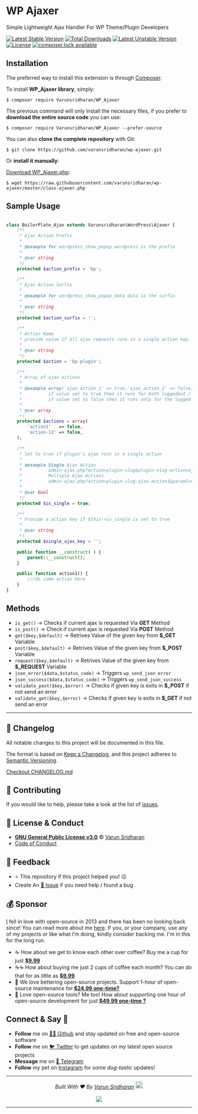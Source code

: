 # WP Ajaxer
Simple Lightweight Ajax Handler For WP Theme/Plugin Developers

[![Latest Stable Version](https://poser.pugx.org/varunsridharan/wp-ajaxer/version)](https://packagist.org/packages/varunsridharan/wp-ajaxer)
[![Total Downloads](https://poser.pugx.org/varunsridharan/wp-ajaxer/downloads)](https://packagist.org/packages/varunsridharan/wp-ajaxer)
[![Latest Unstable Version](https://poser.pugx.org/varunsridharan/wp-ajaxer/v/unstable)](//packagist.org/packages/varunsridharan/wp-ajaxer)
[![License](https://poser.pugx.org/varunsridharan/wp-ajaxer/license)](https://packagist.org/packages/varunsridharan/wp-ajaxer)
[![composer.lock available](https://poser.pugx.org/varunsridharan/wp-ajaxer/composerlock)](https://packagist.org/packages/varunsridharan/wp-ajaxer)



## Installation
The preferred way to install this extension is through [Composer](http://getcomposer.org/download/).

To install **WP_Ajaxer library**, simply:

    $ composer require Varunsridharan/WP_Ajaxer

The previous command will only install the necessary files, if you prefer to **download the entire source code** you can use:

    $ composer require Varunsridharan/WP_Ajaxer --prefer-source

You can also **clone the complete repository** with Git:

    $ git clone https://github.com/varunsridharan/wp-ajaxer.git

Or **install it manually**:

[Download WP_Ajaxer.php](https://raw.githubusercontent.com/varunsridharan/wp-ajaxer/master/class-ajaxer.php):

    $ wget https://raw.githubusercontent.com/varunsridharan/wp-ajaxer/master/class-ajaxer.php



## Sample Usage
```php

class BoilerPlate_Ajax extends Varunsridharan\WordPress\Ajaxer {
	/**
	 * Ajax Action Prefix
	 *
	 * @example for wordpress_show_popup wordpress is the prefix
	 *
	 * @var string
	 */
	protected $action_prefix = 'bp';

	/**
	 * Ajax Action Surfix
	 *
	 * @example for wordpress_show_popup_data data is the surfix
	 *
	 * @var string
	 */
	protected $action_surfix = '';

	/**
	 * Action Name
	 * provide value if all ajax requests runs in a single action key.
	 *
	 * @var string
	 */
	protected $action = 'bp-plugin';

	/**
	 * Array of ajax actions
	 *
	 * @example array('ajax_action_1' => true,'ajax_action_2' => false)
	 *          if value set to true then it runs for both loggedout / logged in users
	 *          if value set to false then it runs only for the logged in user
	 *
	 * @var array
	 */
	protected $actions = array(
		'action1'   => false,
		'action-12' => false,
	);

	/**
	 * Set to true if plugin's ajax runs in a single action
	 *
	 * @example Single Ajax Action
	 *          admin-ajax.php?action=plugin-slug&plugin-slug-action=ajax-action&param1=value1&param2=value=2
	 *          Multiple Ajax Actions
	 *          admin-ajax.php?action=plugin-slug-ajax-action1&param1=value1=param2=value2
	 *
	 * @var bool
	 */
	protected $is_single = true;

	/**
	 * Provide a action key if $this->is_single is set to true
	 *
	 * @var string
	 */
	protected $single_ajax_key = '';

	public function __construct( ) {
		parent::__construct();
	}

	public function action1() {
		///do some action here
	}
}
```


## Methods
* `is_get()` -> Checks if current ajax is requested Via **GET** Method
* `is_post()` -> Check if current ajax is requested Via **POST** Method
* `get($key,$default)` -> Retrives Value of the given key from **$_GET** Variable 
* `post($key,$default)` -> Retrives Value of the given key from **$_POST** Variable 
* `request($key,$default)` -> Retrives Value of the given key from **$_REQUEST** Variable 
* `json_error($data,$status_code)` -> Triggers `wp_send_json_error`
* `json_success($data,$status_code)` -> Triggers `wp_send_json_success`
* `validate_post($key,$error)` -> Checks if given key is exits in **$_POST** if not send an error
* `validate_get($key,$error)` -> Checks if given key is exits in **$_GET** if not send an error

---

<!-- START common-footer.mustache  -->
## 📝 Changelog
All notable changes to this project will be documented in this file.

The format is based on [Keep a Changelog](https://keepachangelog.com/en/1.0.0/),
and this project adheres to [Semantic Versioning](https://semver.org/spec/v2.0.0.html).

[Checkout CHANGELOG.md](https://github.com/varunsridharan/wp-ajaxer/blob/main/CHANGELOG.md)


## 🤝 Contributing
If you would like to help, please take a look at the list of [issues](https://github.com/varunsridharan/wp-ajaxer/issues/).


## 📜  License & Conduct
- [**GNU General Public License v3.0**](https://github.com/varunsridharan/wp-ajaxer/blob/main/LICENSE) © [Varun Sridharan](website)
- [Code of Conduct](https://github.com/varunsridharan/.github/blob/main/CODE_OF_CONDUCT.md)


## 📣 Feedback
- ⭐ This repository if this project helped you! :wink:
- Create An [🔧 Issue](https://github.com/varunsridharan/wp-ajaxer/issues/) if you need help / found a bug


## 💰 Sponsor
[I][twitter] fell in love with open-source in 2013 and there has been no looking back since! You can read more about me [here][website].
If you, or your company, use any of my projects or like what I’m doing, kindly consider backing me. I'm in this for the long run.

- ☕ How about we get to know each other over coffee? Buy me a cup for just [**$9.99**][buymeacoffee]
- ☕️☕️ How about buying me just 2 cups of coffee each month? You can do that for as little as [**$9.99**][buymeacoffee]
- 🔰         We love bettering open-source projects. Support 1-hour of open-source maintenance for [**$24.99 one-time?**][paypal]
- 🚀         Love open-source tools? Me too! How about supporting one hour of open-source development for just [**$49.99 one-time ?**][paypal]

<!-- Personl Links -->
[paypal]: https://sva.onl/paypal
[buymeacoffee]: https://sva.onl/buymeacoffee
[twitter]: https://sva.onl/twitter/
[website]: https://sva.onl/website/


## Connect & Say 👋
- **Follow** me on [👨‍💻 Github][github] and stay updated on free and open-source software
- **Follow** me on [🐦 Twitter][twitter] to get updates on my latest open source projects
- **Message** me on [📠 Telegram][telegram]
- **Follow** my pet on [Instagram][sofythelabrador] for some _dog-tastic_ updates!

<!-- Personl Links -->
[sofythelabrador]: https://www.instagram.com/sofythelabrador/
[github]: https://sva.onl/github/
[twitter]: https://sva.onl/twitter/
[telegram]: https://sva.onl/telegram/


---

<p align="center">
<i>Built With ♥ By <a href="https://sva.onl/twitter"  target="_blank" rel="noopener noreferrer">Varun Sridharan</a> <a href="https://en.wikipedia.org/wiki/India">
   <img src="https://cdn.svarun.dev/flag-india.jpg" width="20px"/></a> </i> <br/><br/>
   <img src="https://cdn.svarun.dev/codeispoetry.png"/>
</p>

---


<!-- END common-footer.mustache  -->

[composer]: http://getcomposer.org/download/
[downloadzip]:https://github.com/varunsridharan/wp-ajaxer/archive/master.zip

[latest-stable-version-img]: https://poser.pugx.org/varunsridharan/wp-ajaxer/version
[latest-Unstable-version-img]: https://poser.pugx.org/varunsridharan/wp-ajaxer/v/unstable
[total-downloads-img]: https://poser.pugx.org/varunsridharan/wp-ajaxer/downloads
[Latest-Unstable-version-img]: https://poser.pugx.org/varunsridharan/wp-ajaxer/v/unstable
[wpcs-img]: https://img.shields.io/badge/WordPress-Standar-1abc9c.svg
[license-img]: https://poser.pugx.org/varunsridharan/wp-ajaxer/license
[composerlock-img]: https://poser.pugx.org/varunsridharan/wp-ajaxer/composerlock

[latest-stable-version-link]: https://packagist.org/packages/varunsridharan/wp-ajaxer
[latest-Unstable-version-link]: https://packagist.org/packages/varunsridharan/wp-ajaxer
[total-downloads-link]: https://packagist.org/packages/varunsridharan/wp-ajaxer
[Latest-Unstable-Version-link]: https://packagist.org/packages/varunsridharan/wp-ajaxer
[wpcs-link]: https://github.com/WordPress-Coding-Standards/WordPress-Coding-Standards/
[license-link]: https://packagist.org/packages/varunsridharan/wp-ajaxer
[composerlock-link]: https://packagist.org/packages/varunsridharan/wp-ajaxer